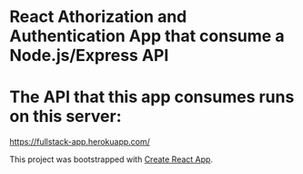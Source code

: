 # React Athorization and Authentication App that consume a Node.js/Express API

# The API that this app consumes runs on this server:

https://fullstack-app.herokuapp.com/

This project was bootstrapped with [Create React App](https://github.com/facebook/create-react-app).